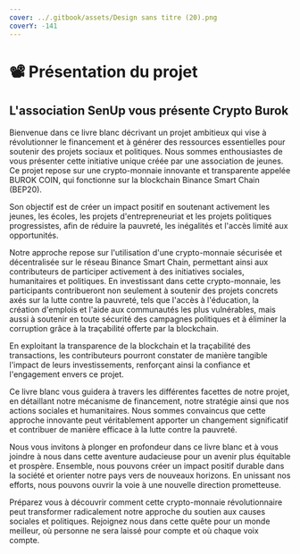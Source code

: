 ```yaml
---
cover: ../.gitbook/assets/Design sans titre (20).png
coverY: -141
---
```


# 📽 Présentation du projet

## L'association SenUp vous présente Crypto Burok

Bienvenue dans ce livre blanc décrivant un projet ambitieux qui vise à révolutionner le financement et à générer des ressources essentielles pour soutenir des projets sociaux et politiques. Nous sommes enthousiastes de vous présenter cette initiative unique créée par une association de jeunes. Ce projet repose sur une crypto-monnaie innovante et transparente appelée BUROK COIN, qui fonctionne sur la blockchain Binance Smart Chain (BEP20).

Son objectif est de créer un impact positif en soutenant activement les jeunes, les écoles, les projets d'entrepreneuriat et les projets politiques progressistes, afin de réduire la pauvreté, les inégalités et l'accès limité aux opportunités.

Notre approche repose sur l'utilisation d'une crypto-monnaie sécurisée et décentralisée sur le réseau Binance Smart Chain, permettant ainsi aux contributeurs de participer activement à des initiatives sociales, humanitaires et politiques. En investissant dans cette crypto-monnaie, les participants contribueront non seulement à soutenir des projets concrets axés sur la lutte contre la pauvreté, tels que l'accès à l'éducation, la création d'emplois et l'aide aux communautés les plus vulnérables, mais aussi à soutenir en toute sécurité des campagnes politiques et à éliminer la corruption grâce à la traçabilité offerte par la blockchain.

En exploitant la transparence de la blockchain et la traçabilité des transactions, les contributeurs pourront constater de manière tangible l'impact de leurs investissements, renforçant ainsi la confiance et l'engagement envers ce projet.

Ce livre blanc vous guidera à travers les différentes facettes de notre projet, en détaillant notre mécanisme de financement, notre stratégie ainsi que nos actions sociales et humanitaires. Nous sommes convaincus que cette approche innovante peut véritablement apporter un changement significatif et contribuer de manière efficace à la lutte contre la pauvreté.

Nous vous invitons à plonger en profondeur dans ce livre blanc et à vous joindre à nous dans cette aventure audacieuse pour un avenir plus équitable et prospère. Ensemble, nous pouvons créer un impact positif durable dans la société et orienter notre pays vers de nouveaux horizons. En unissant nos efforts, nous pouvons ouvrir la voie à une nouvelle direction prometteuse.

Préparez vous à découvrir comment cette crypto-monnaie révolutionnaire peut transformer radicalement notre approche du soutien aux causes sociales et politiques. Rejoignez nous dans cette quête pour un monde meilleur, où personne ne sera laissé pour compte et où chaque voix compte.
